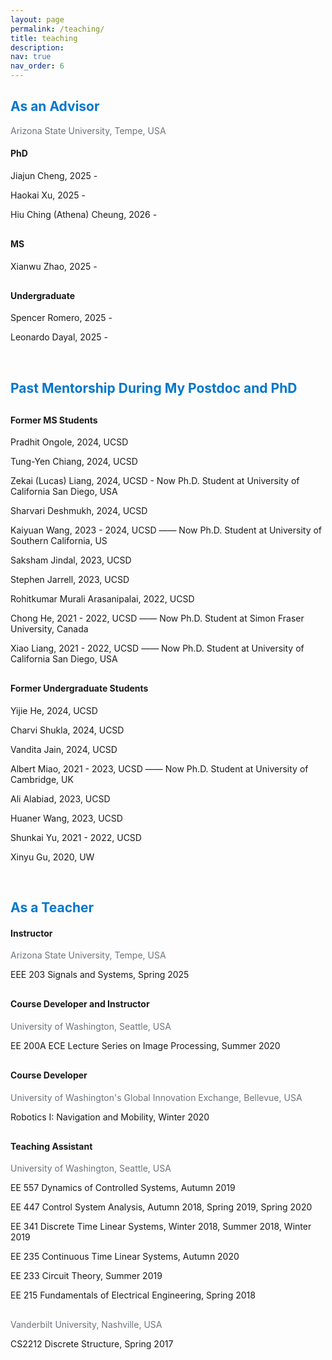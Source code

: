 ```yaml
---
layout: page
permalink: /teaching/
title: teaching
description: 
nav: true
nav_order: 6
---
```


<h2 style="color: #0077cc;">As an Advisor</h2>
<p style="color: #6c757d; margin-top: 0px; margin-bottom: 10px;">Arizona State University, Tempe, USA</p>

#### PhD
Jiajun Cheng, 2025 -

Haokai Xu, 2025 - 

<p style="margin-bottom: 30px;">Hiu Ching (Athena) Cheung, 2026 - </p>

#### MS

<p style="margin-bottom: 30px;">Xianwu Zhao, 2025 - </p>

#### Undergraduate

Spencer Romero, 2025 -

Leonardo Dayal, 2025 -

<br>

<h2 style="color: #0077cc; margin-bottom: 30px;">Past Mentorship During My Postdoc and PhD</h2>

#### Former MS Students

Pradhit Ongole, 2024, UCSD

Tung-Yen Chiang, 2024, UCSD

Zekai (Lucas) Liang, 2024, UCSD - Now Ph.D. Student at University of California San Diego, USA

Sharvari Deshmukh, 2024, UCSD

Kaiyuan Wang, 2023 - 2024, UCSD —— Now Ph.D. Student at University of Southern California, US

Saksham Jindal, 2023, UCSD

Stephen Jarrell, 2023, UCSD

Rohitkumar Murali Arasanipalai, 2022, UCSD

Chong He, 2021 - 2022, UCSD —— Now Ph.D. Student at Simon Fraser University, Canada

<p style="margin-bottom: 30px;">Xiao Liang, 2021 - 2022, UCSD —— Now Ph.D. Student at University of California San Diego, USA</p>

#### Former Undergraduate Students

Yijie He, 2024, UCSD

Charvi Shukla, 2024, UCSD

Vandita Jain, 2024, UCSD

Albert Miao, 2021 - 2023, UCSD —— Now Ph.D. Student at University of Cambridge, UK

Ali Alabiad, 2023, UCSD

Huaner Wang, 2023, UCSD

Shunkai Yu, 2021 - 2022, UCSD

Xinyu Gu, 2020, UW

<br>

<h2 style="color: #0077cc;">As a Teacher</h2>

#### Instructor

<p style="color: #6c757d; margin-top: 0px; margin-bottom: 10px;">Arizona State University, Tempe, USA</p>

<p style="margin-bottom: 30px;">EEE 203 Signals and Systems, Spring 2025</p>

#### Course Developer and Instructor

<p style="color: #6c757d; margin-top: 0px; margin-bottom: 10px;">University of Washington, Seattle, USA</p>

<p style="margin-bottom: 30px;">EE 200A ECE Lecture Series on Image Processing, Summer 2020</p>


#### Course Developer

<p style="color: #6c757d; margin-top: 0px; margin-bottom: 10px;">University of Washington's Global Innovation Exchange, Bellevue, USA</p>

<p style="margin-bottom: 30px;">Robotics I: Navigation and Mobility, Winter 2020</p>

#### Teaching Assistant

<p style="color: #6c757d; margin-top: 0px; margin-bottom: 10px;">University of Washington, Seattle, USA</p>

EE 557 Dynamics of Controlled Systems, Autumn 2019

EE 447 Control System Analysis, Autumn 2018, Spring 2019, Spring 2020

EE 341 Discrete Time Linear Systems, Winter 2018, Summer 2018, Winter 2019

EE 235 Continuous Time Linear Systems, Autumn 2020

EE 233 Circuit Theory, Summer 2019 

<p style="margin-bottom: 30px;">EE 215 Fundamentals of Electrical Engineering, Spring 2018</p>

<p style="color: #6c757d; margin-top: 0px; margin-bottom: 10px;">Vanderbilt University, Nashville, USA</p>

CS2212 Discrete Structure, Spring 2017
